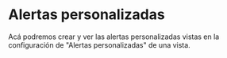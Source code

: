 # Alertas personalizadas

Acá podremos crear y ver las alertas personalizadas vistas en la configuración de "Alertas personalizadas" de una vista.

